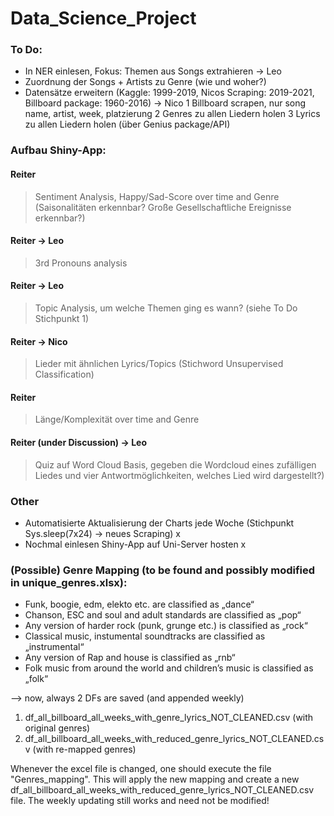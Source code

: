 # Data_Science_Project


### To Do:
- In NER einlesen, Fokus: Themen aus Songs extrahieren      -> Leo
- Zuordnung der Songs + Artists zu Genre (wie und woher?)
- Datensätze erweitern (Kaggle: 1999-2019, Nicos Scraping: 2019-2021, Billboard package: 1960-2016)   -> Nico
1 Billboard scrapen, nur song name, artist, week, platzierung
2 Genres zu allen Liedern holen
3 Lyrics zu allen Liedern holen (über Genius package/API)


### Aufbau Shiny-App:

#### Reiter
> Sentiment Analysis, Happy/Sad-Score over time and Genre (Saisonalitäten erkennbar? Große Gesellschaftliche Ereignisse erkennbar?)

#### Reiter   -> Leo
> 3rd Pronouns analysis

#### Reiter   -> Leo 
> Topic Analysis, um welche Themen ging es wann? (siehe To Do Stichpunkt 1)

#### Reiter   -> Nico
> Lieder mit ähnlichen Lyrics/Topics (Stichword Unsupervised Classification)

#### Reiter 
> Länge/Komplexität over time and Genre

#### Reiter (under Discussion)    -> Leo
> Quiz auf Word Cloud Basis, gegeben die Wordcloud eines zufälligen Liedes und vier Antwortmöglichkeiten, welches Lied wird dargestellt?)




### Other

- Automatisierte Aktualisierung der Charts jede Woche (Stichpunkt Sys.sleep(7x24) -> neues Scraping) x
- Nochmal einlesen Shiny-App auf Uni-Server hosten x



### (Possible) Genre Mapping (to be found and possibly modified in unique_genres.xlsx):

-	Funk, boogie, edm, elekto etc. are classified as „dance“
-	Chanson, ESC and soul and adult standards are classified as „pop“
-	Any version of harder rock (punk, grunge etc.) is classified as „rock“
-	Classical music, instumental soundtracks are classified as  „instrumental“
-	Any version of Rap and house is classified as „rnb“
-	Folk music from around the world and children’s music is classified as „folk“

--> now, always 2 DFs are saved (and appended weekly)
1) df_all_billboard_all_weeks_with_genre_lyrics_NOT_CLEANED.csv (with original genres)
2) df_all_billboard_all_weeks_with_reduced_genre_lyrics_NOT_CLEANED.csv (with re-mapped genres)

Whenever the excel file is changed, one should execute the file "Genres_mapping". This will apply the new mapping and create a new 
df_all_billboard_all_weeks_with_reduced_genre_lyrics_NOT_CLEANED.csv file. The weekly updating still works and need not be modified!

